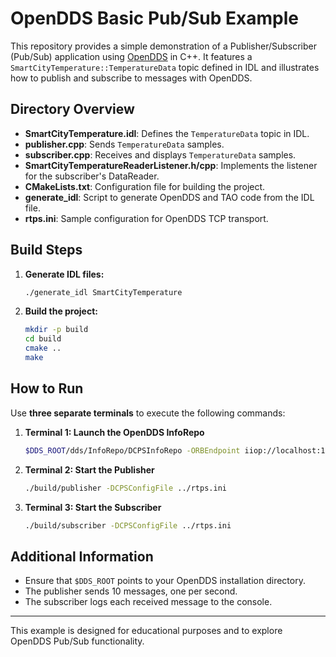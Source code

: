 # OpenDDS Basic Pub/Sub Example

This repository provides a simple demonstration of a Publisher/Subscriber (Pub/Sub) application using [OpenDDS](https://opendds.org/) in C++. It features a `SmartCityTemperature::TemperatureData` topic defined in IDL and illustrates how to publish and subscribe to messages with OpenDDS.

## Directory Overview

- **SmartCityTemperature.idl**: Defines the `TemperatureData` topic in IDL.
- **publisher.cpp**: Sends `TemperatureData` samples.
- **subscriber.cpp**: Receives and displays `TemperatureData` samples.
- **SmartCityTemperatureReaderListener.h/cpp**: Implements the listener for the subscriber's DataReader.
- **CMakeLists.txt**: Configuration file for building the project.
- **generate_idl**: Script to generate OpenDDS and TAO code from the IDL file.
- **rtps.ini**: Sample configuration for OpenDDS TCP transport.

## Build Steps

1. **Generate IDL files:**
   ```sh
   ./generate_idl SmartCityTemperature
   ```

2. **Build the project:**
   ```sh
   mkdir -p build
   cd build
   cmake ..
   make
   ```

## How to Run

Use **three separate terminals** to execute the following commands:

1. **Terminal 1: Launch the OpenDDS InfoRepo**
   ```sh
   $DDS_ROOT/dds/InfoRepo/DCPSInfoRepo -ORBEndpoint iiop://localhost:12345 -d domain_ids
   ```

2. **Terminal 2: Start the Publisher**
   ```sh
   ./build/publisher -DCPSConfigFile ../rtps.ini
   ```

3. **Terminal 3: Start the Subscriber**
   ```sh
   ./build/subscriber -DCPSConfigFile ../rtps.ini
   ```

## Additional Information

- Ensure that `$DDS_ROOT` points to your OpenDDS installation directory.
- The publisher sends 10 messages, one per second.
- The subscriber logs each received message to the console.

---

This example is designed for educational purposes and to explore OpenDDS Pub/Sub functionality.